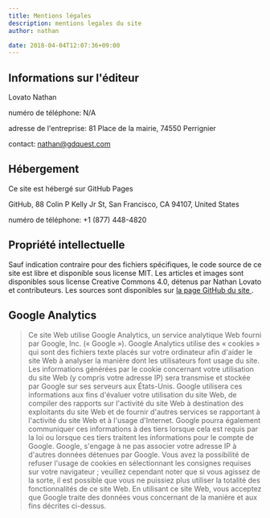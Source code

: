 ```yaml
---
title: Mentions légales
description: mentions legales du site
author: nathan

date: 2018-04-04T12:07:36+09:00
---
```


## Informations sur l'éditeur

Lovato Nathan

numéro de téléphone: N/A

adresse de l'entreprise: 81 Place de la mairie, 74550 Perrignier

contact: nathan@gdquest.com

## Hébergement

Ce site est hébergé sur GitHub Pages

GitHub, 88 Colin P Kelly Jr St, San Francisco, CA 94107, United States

numéro de téléphone: +1 (877) 448-4820

## Propriété intellectuelle

Sauf indication contraire pour des fichiers spécifiques, le code source de ce site est libre et disponible sous license MIT. Les articles et images sont disponibles sous license Creative Commons 4.0, détenus par Nathan Lovato et contributeurs. Les sources sont disponibles sur [ la page GitHub du site ](https://github.com/GDquest/GDquest-website).

## Google Analytics

<blockquote>
Ce site Web utilise Google Analytics, un service analytique Web fourni par Google, Inc. (« Google »). Google Analytics utilise des « cookies » qui sont des fichiers texte placés sur votre ordinateur afin d'aider le site Web à analyser la manière dont les utilisateurs font usage du site. Les informations générées par le cookie concernant votre utilisation du site Web (y compris votre adresse IP) sera transmise et stockée par Google sur ses serveurs aux États-Unis. Google utilisera ces informations aux fins d'évaluer votre utilisation du site Web, de compiler des rapports sur l'activité du site Web à destination des exploitants du site Web et de fournir d'autres services se rapportant à l'activité du site Web et à l'usage d'Internet. Google pourra également communiquer ces informations à des tiers lorsque cela est requis par la loi ou lorsque ces tiers traitent les informations pour le compte de Google. Google, s'engage à ne pas associer votre adresse IP à d'autres données détenues par Google. Vous avez la possibilité de refuser l'usage de cookies en sélectionnant les consignes requises sur votre navigateur ; veuillez cependant noter que si vous agissez de la sorte, il est possible que vous ne puissiez plus utiliser la totalité des fonctionnalités de ce site Web. En utilisant ce site Web, vous acceptez que Google traite des données vous concernant de la manière et aux fins décrites ci-dessus.
</blockquote>
